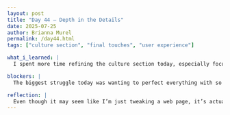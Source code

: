 ```yaml
---
layout: post
title: "Day 44 – Depth in the Details"
date: 2025-07-25
author: Brianna Murel
permalink: /day44.html
tags: ["culture section", "final touches", "user experience"]

what_i_learned: |
  I spent more time refining the culture section today, especially focusing on the little visual and textual details. Everything from color placement to spacing and section headings contributes to the overall feel. I learned that you can’t underestimate how much design impacts interpretation. Even though it’s not new functionality, it helps how users emotionally receive the content. Every edit has weight, even the small ones.

blockers: |
  The biggest struggle today was wanting to perfect everything with so little time left. 

reflection: |
  Even though it may seem like I’m just tweaking a web page, it’s actually a really important part of the process. These final touches will help shape how first-time users understand our mission and connect with the project. I want our site to feel like more than just a tech demo, it should be a space people want to come back to. It feels good to step back and realize how much we’ve already done, even as I’m obsessing over fonts and such. At this point, it’s about making sure everything lands with intention.
---
```

